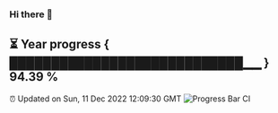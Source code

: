 ### Hi there 👋
⏳ Year progress { ████████████████████████████▁▁ } 94.39 %
---
⏰ Updated on Sun, 11 Dec 2022 12:09:30 GMT
![Progress Bar CI](https://github.com/Moyi321/Moyi321/workflows/Progress%20Bar%20CI/badge.svg)
